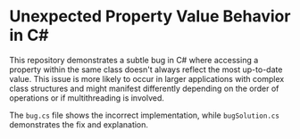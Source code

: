 # Unexpected Property Value Behavior in C#

This repository demonstrates a subtle bug in C# where accessing a property within the same class doesn't always reflect the most up-to-date value. This issue is more likely to occur in larger applications with complex class structures and might manifest differently depending on the order of operations or if multithreading is involved.

The `bug.cs` file shows the incorrect implementation, while `bugSolution.cs` demonstrates the fix and explanation.